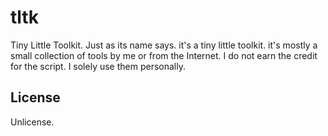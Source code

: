 # tltk

Tiny Little Toolkit. Just as its name says. it's a tiny little toolkit. it's mostly a small collection of tools by me or from the Internet. I do not earn the credit for the script. I solely use them personally.

## License

Unlicense.
